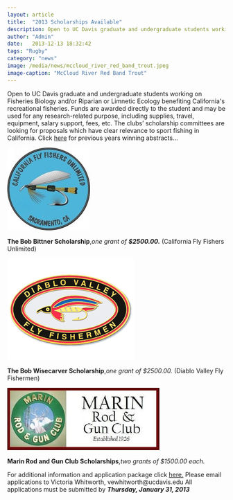 ```yaml
---
layout: article
title:  "2013 Scholarships Available"
description: Open to UC Davis graduate and undergraduate students working on Fisheries Biology and/or Riparian or Limnetic Ecology benefiting California's recreational fisheries."
author: "Admin"
date:   2013-12-13 18:32:42
tags: "Rugby"
category: "news"
image: /media/news/mccloud_river_red_band_trout.jpeg
image-caption: "McCloud River Red Band Trout"
---
```

<p>
Open to UC Davis graduate and undergraduate students working on Fisheries Biology and/or Riparian or Limnetic Ecology benefiting California's recreational fisheries.  Funds are awarded directly to the student and may be used for any research-related purpose, including supplies, travel, equipment, salary support, fees, etc. The clubs’ scholarship committees are looking for proposals which have clear relevance to sport fishing in California. Click <a href="http://caba.ucdavis.edu/edu/scholarships/abstracts-of-the-2012-caba-scholarship-winners#documentContent">here</a> for previous years winning abstracts... </p>

<section>
<div class="image_wrapper left">
	<a class="gallery" href="/media/news/fly_fishers_of_davis.jpeg">
		<img alt="California Fly fishers Unlimited" src="/media/news/california_fly_fishers_unlimited.jpeg"/>
	</a>
</div>
<p><b>The Bob Bittner Scholarship</b>,<i>one grant of <b>$2500.00.</b></i> (California Fly Fishers Unlimited)</p>
</section>

<section>
<div class="image_wrapper left">
	<a class="gallery" href="/media/news/diablo_valley_fly_fishermen.png">
		<img alt="Diablo Valley Fly Fishermen (DVFF)" src="/media/news/diablo_valley_fly_fishermen.png"/>
	</a>
</div>
<p><b>The Bob Wisecarver Scholarship</b>,<i>one grant of $2500.00.</i> (Diablo Valley Fly Fishermen)</p>
</section>

<section>
<div class="image_wrapper left">
	<a class="gallery" href="/media/news/marin_rod_and_gun_club.jpeg">
		<img alt="Marin Rod and Gun Club (MRGC)" src="/media/news/marin_rod_and_gun_club.jpeg"/>
	</a>
</div>
<p><b>Marin Rod and Gun Club Scholarships</b>,<i>two grants of $1500.00 each.</i></p>
</section>

<p> 
For additional information and application package click <a href="scholarship_app_2014.doc">here.</a>
Please email applications to Victoria Whitworth, vewhitworth@ucdavis.edu
All applications must be submitted by <b><i>Thursday, January 31, 2013</i></b>
</p>